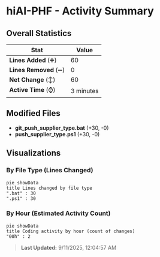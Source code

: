 # hiAI-PHF - Activity Summary 

## Overall Statistics

| Stat                   | Value                                                             |
| ---------------------- | ----------------------------------------------------------------- |
| **Lines Added** (➕)   | 60                                          |
| **Lines Removed** (➖) | 0                                        |
| **Net Change** (↕)    | 60                |
| **Active Time** (⌚)   | 3 minutes |


## Modified Files
- **git_push_supplier_type.bat** (+30, -0)
- **push_supplier_type.ps1** (+30, -0)

## Visualizations

### By File Type (Lines Changed)

```mermaid
pie showData
title Lines changed by file type
".bat" : 30
".ps1" : 30
```

### By Hour (Estimated Activity Count)

```mermaid
pie showData
title Coding activity by hour (count of changes)
"00h" : 2
```


> **Last Updated:** 9/11/2025, 12:04:57 AM